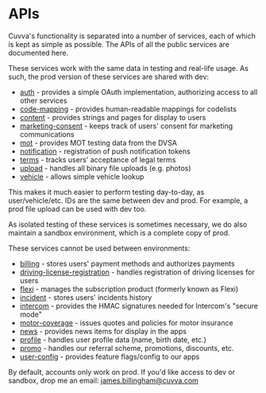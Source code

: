 # APIs

Cuvva's functionality is separated into a number of services, each of which is kept as simple as possible. The APIs of all the public services are documented here.

These services work with the same data in testing and real-life usage. As such, the prod version of these services are shared with dev:

- [auth](auth.md) - provides a simple OAuth implementation, authorizing access to all other services
- [code-mapping](code-mapping.md) - provides human-readable mappings for codelists
- [content](content.md) - provides strings and pages for display to users
- [marketing-consent](marketing-consent.md) - keeps track of users' consent for marketing communications
- [mot](mot.md) - provides MOT testing data from the DVSA
- [notification](notification.md) - registration of push notification tokens
- [terms](terms.md) - tracks users' acceptance of legal terms
- [upload](upload.md) - handles all binary file uploads (e.g. photos)
- [vehicle](vehicle.md) - allows simple vehicle lookup

This makes it much easier to perform testing day-to-day, as user/vehicle/etc. IDs are the same between dev and prod. For example, a prod file upload can be used with dev too.

As isolated testing of these services is sometimes necessary, we do also maintain a sandbox environment, which is a complete copy of prod.

These services cannot be used between environments:

- [billing](billing.md) - stores users' payment methods and authorizes payments
- [driving-license-registration](driving-license-registration.md) - handles registration of driving licenses for users
- [flexi](flexi.md) - manages the subscription product (formerly known as Flexi)
- [incident](incident.md) - stores users' incidents history
- [intercom](intercom.md) - provides the HMAC signatures needed for Intercom's "secure mode"
- [motor-coverage](motor-coverage.md) - issues quotes and policies for motor insurance
- [news](news.md) - provides news items for display in the apps
- [profile](profile.md) - handles user profile data (name, birth date, etc.)
- [promo](promo.md) - handles our referral scheme, promotions, discounts, etc.
- [user-config](user-config.md) - provides feature flags/config to our apps

By default, accounts only work on prod. If you'd like access to dev or sandbox, drop me an email: james.billingham@cuvva.com
